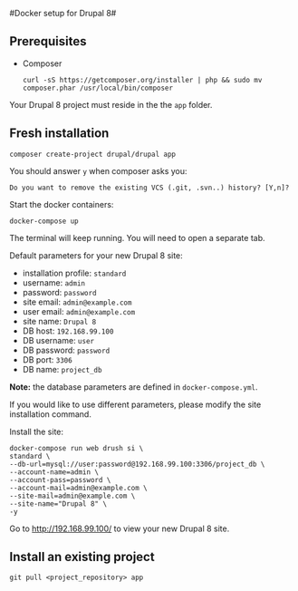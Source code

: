 #Docker setup for Drupal 8#

## Prerequisites ##

- Composer

    `curl -sS https://getcomposer.org/installer | php && sudo mv composer.phar /usr/local/bin/composer`

Your Drupal 8 project must reside in the the `app` folder.

## Fresh installation ##

    composer create-project drupal/drupal app
    
You should answer `y` when composer asks you:

    Do you want to remove the existing VCS (.git, .svn..) history? [Y,n]?
    
Start the docker containers:

    docker-compose up

The terminal will keep running. You will need to open a separate tab.

Default parameters for your new Drupal 8 site:

- installation profile: `standard`
- username: `admin`
- password: `password`
- site email: `admin@example.com`
- user email: `admin@example.com`
- site name: `Drupal 8`
- DB host: `192.168.99.100`
- DB username: `user`
- DB password: `password`
- DB port: `3306`
- DB name: `project_db`

**Note:** the database parameters are defined in `docker-compose.yml`.
   
If you would like to use different parameters, please modify the site installation command.
    
Install the site:

    docker-compose run web drush si \
    standard \
    --db-url=mysql://user:password@192.168.99.100:3306/project_db \
    --account-name=admin \
    --account-pass=password \
    --account-mail=admin@example.com \
    --site-mail=admin@example.com \
    --site-name="Drupal 8" \
    -y
   



    
Go to http://192.168.99.100/ to view your new Drupal 8 site.

## Install an existing project ##

    git pull <project_repository> app
    
